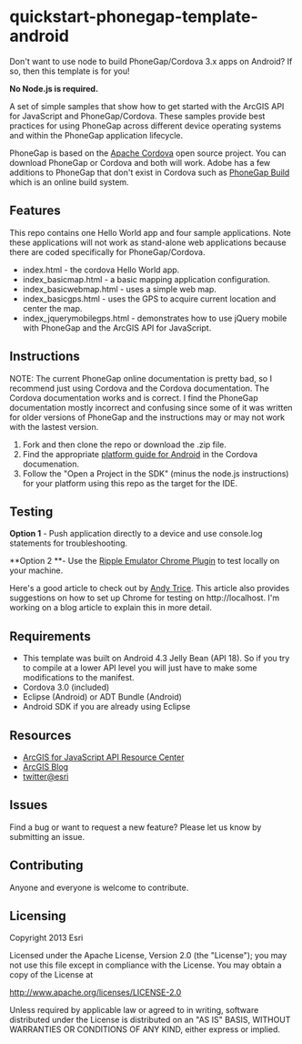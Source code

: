 # quickstart-phonegap-template-android

Don't want to use node to build PhoneGap/Cordova 3.x apps on Android? If so, then this template is for you!

**No Node.js is required.**

A set of simple samples that show how to get started with the ArcGIS API for JavaScript and PhoneGap/Cordova. These samples provide best practices for using PhoneGap across different device operating systems and within the PhoneGap application lifecycle.

PhoneGap is based on the [Apache Cordova](http://cordova.apache.org/) open source project. You can download PhoneGap or Cordova and both will work. Adobe has a few additions to PhoneGap that don't exist in Cordova such as [PhoneGap Build](https://build.phonegap.com/apps) which is an online build system.

## Features
This repo contains one Hello World app and four sample applications. Note these applications will not work as stand-alone web applications because there are coded specifically for PhoneGap/Cordova.
* index.html - the cordova Hello World app.
* index_basicmap.html - a basic mapping application configuration.
* index_basicwebmap.html - uses a simple web map.
* index_basicgps.html - uses the GPS to acquire current location and center the map.
* index_jquerymobilegps.html - demonstrates how to use jQuery mobile with PhoneGap and the ArcGIS API for JavaScript.

## Instructions

NOTE: The current PhoneGap online documentation is pretty bad, so I recommend just using Cordova and the Cordova documentation. The Cordova documentation works and is correct. I find the PhoneGap documentation mostly incorrect and confusing since some of it was written for older versions of PhoneGap and the instructions may or may not work with the lastest version.

1. Fork and then clone the repo or download the .zip file. 
2. Find the appropriate [platform guide for Android](http://cordova.apache.org/docs/en/3.1.0/guide_platforms_android_index.md.html#Android%20Platform%20Guide) in the Cordova documenation.
3. Follow the "Open a Project in the SDK" (minus the node.js instructions) for your platform using this repo as the target for the IDE.

## Testing
**Option 1** - Push application directly to a device and use console.log statements for troubleshooting.

**Option 2 **- Use the [Ripple Emulator Chrome Plugin](https://chrome.google.com/webstore/detail/ripple-emulator-beta/geelfhphabnejjhdalkjhgipohgpdnoc?hl=en) to test locally on your machine.

Here's a good article to check out by [Andy Trice](http://www.tricedesigns.com/2013/01/18/my-workflow-for-developing-phonegap-applications/). This article also provides suggestions on how to set up Chrome for testing on http://localhost. I'm working on a blog article to explain this in more detail.


## Requirements

* This template was built on Android 4.3 Jelly Bean (API 18). So if you try to compile at a lower API level you will just have to make some modifications to the manifest.
* Cordova 3.0 (included)
* Eclipse (Android) or ADT Bundle (Android)
* Android SDK if you are already using Eclipse

## Resources

* [ArcGIS for JavaScript API Resource Center](http://help.arcgis.com/en/webapi/javascript/arcgis/index.html)
* [ArcGIS Blog](http://blogs.esri.com/esri/arcgis/)
* [twitter@esri](http://twitter.com/esri)

## Issues

Find a bug or want to request a new feature?  Please let us know by submitting an issue.

## Contributing

Anyone and everyone is welcome to contribute. 

## Licensing
Copyright 2013 Esri

Licensed under the Apache License, Version 2.0 (the "License");
you may not use this file except in compliance with the License.
You may obtain a copy of the License at

   http://www.apache.org/licenses/LICENSE-2.0

Unless required by applicable law or agreed to in writing, software
distributed under the License is distributed on an "AS IS" BASIS,
WITHOUT WARRANTIES OR CONDITIONS OF ANY KIND, either express or implied.
